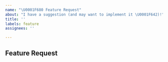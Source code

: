 ```yaml
---
name: "\U0001F680 Feature Request"
about: "I have a suggestion (and may want to implement it \U0001F642)!"
title: ''
labels: feature
assignees: ''

---
```


## Feature Request

<!-- Provide a summary of the feature. -->
